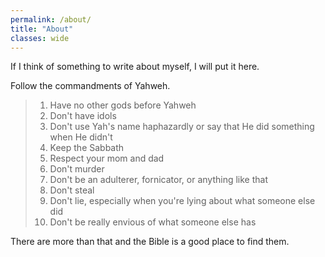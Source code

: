 ```yaml
---
permalink: /about/
title: "About"
classes: wide
---
```


If I think of something to write about myself, I will put it here.

Follow the commandments of Yahweh.

> 1. Have no other gods before Yahweh
> 2. Don't have idols
> 3. Don't use Yah's name haphazardly or say that He did something when He didn't
> 4. Keep the Sabbath
> 5. Respect your mom and dad
> 6. Don't murder
> 7. Don't be an adulterer, fornicator, or anything like that
> 8. Don't steal
> 9. Don't lie, especially when you're lying about what someone else did
> 10. Don't be really envious of what someone else has

There are more than that and the Bible is a good place to find them.